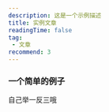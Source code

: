 ```yaml
---
description: 这是一个示例描述
title: 实例文章
readingTime: false
tag:
 - 文章
recommend: 3
---
```


### 一个简单的例子

自己举一反三哦